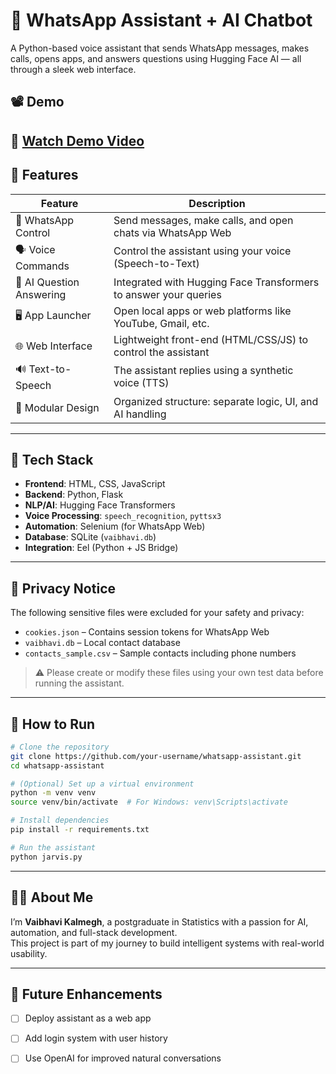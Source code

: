 # 🧠 WhatsApp Assistant + AI Chatbot

A Python-based voice assistant that sends WhatsApp messages, makes calls, opens apps, and answers questions using Hugging Face AI — all through a sleek web interface.

## 📽️ Demo

🎥 [Watch Demo Video](./demo.mp4)
---

## 🚀 Features

| Feature                  | Description                                                                 |
|------------------------  |-----------------------------------------------------------------------------|
| 📱 WhatsApp Control      |Send messages, make calls, and open chats via WhatsApp Web                  |
| 🗣️ Voice Commands        | Control the assistant using your voice (Speech-to-Text)                    |
| 🧠 AI Question Answering | Integrated with Hugging Face Transformers to answer your queries           |
| 🖥️ App Launcher          | Open local apps or web platforms like YouTube, Gmail, etc.                 |
| 🌐 Web Interface         | Lightweight front-end (HTML/CSS/JS) to control the assistant               |
| 🔊 Text-to-Speech        | The assistant replies using a synthetic voice (TTS)                        |
| 🧩 Modular Design        | Organized structure: separate logic, UI, and AI handling                   |

---

## 🔧 Tech Stack

- **Frontend**: HTML, CSS, JavaScript
- **Backend**: Python, Flask
- **NLP/AI**: Hugging Face Transformers
- **Voice Processing**: `speech_recognition`, `pyttsx3`
- **Automation**: Selenium (for WhatsApp Web)
- **Database**: SQLite (`vaibhavi.db`)
- **Integration**: Eel (Python + JS Bridge)

---

## 🔐 Privacy Notice

The following sensitive files were excluded for your safety and privacy:
- `cookies.json` – Contains session tokens for WhatsApp Web
- `vaibhavi.db` – Local contact database
- `contacts_sample.csv` – Sample contacts including phone numbers

> ⚠️ Please create or modify these files using your own test data before running the assistant.

---

## 🧪 How to Run

```bash
# Clone the repository
git clone https://github.com/your-username/whatsapp-assistant.git
cd whatsapp-assistant

# (Optional) Set up a virtual environment
python -m venv venv
source venv/bin/activate  # For Windows: venv\Scripts\activate

# Install dependencies
pip install -r requirements.txt

# Run the assistant
python jarvis.py
```

---

## 👩‍💻 About Me

I’m **Vaibhavi Kalmegh**, a postgraduate in Statistics with a passion for AI, automation, and full-stack development.  
This project is part of my journey to build intelligent systems with real-world usability.

---

## 📎 Future Enhancements

- [ ] Deploy assistant as a web app
- [ ] Add login system with user history
- [ ] Use OpenAI for improved natural conversations

